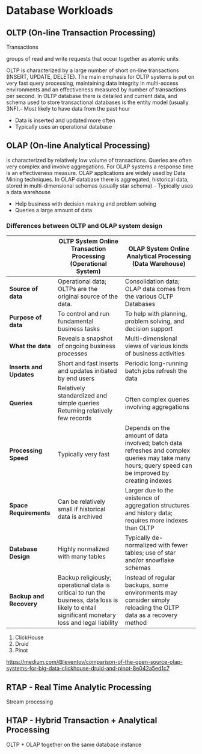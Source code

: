 # Database Workloads

## OLTP (On-line Transaction Processing)

Transactions

groups of read and write requests that occur together as atomic units

OLTP is characterized by a large number of short on-line transactions (INSERT, UPDATE, DELETE). The main emphasis for OLTP systems is put on very fast query processing, maintaining data integrity in multi-access environments and an effectiveness measured by number of transactions per second. In OLTP database there is detailed and current data, and schema used to store transactional databases is the entity model (usually 3NF).- Most likely to have data from the past hour

- Data is inserted and updated more often
- Typically uses an operational database

## OLAP (On-line Analytical Processing)

is characterized by relatively low volume of transactions. Queries are often very complex and involve aggregations. For OLAP systems a response time is an effectiveness measure. OLAP applications are widely used by Data Mining techniques. In OLAP database there is aggregated, historical data, stored in multi-dimensional schemas (usually star schema).- Typically uses a data warehouse

- Help business with decision making and problem solving
- Queries a large amount of data

### Differences between OLTP and OLAP system design

| | **OLTP System Online Transaction Processing (Operational System)** | **OLAP System Online Analytical Processing (Data Warehouse)** |
|---|---|---|
| **Source of data** | Operational data; OLTPs are the original source of the data. | Consolidation data; OLAP data comes from the various OLTP Databases |
| **Purpose of data** | To control and run fundamental business tasks | To help with planning, problem solving, and decision support |
| **What the data** | Reveals a snapshot of ongoing business processes | Multi-dimensional views of various kinds of business activities |
| **Inserts and Updates** | Short and fast inserts and updates initiated by end users | Periodic long-running batch jobs refresh the data |
| **Queries** | Relatively standardized and simple queries Returning relatively few records | Often complex queries involving aggregations |
| **Processing Speed** | Typically very fast | Depends on the amount of data involved; batch data refreshes and complex queries may take many hours; query speed can be improved by creating indexes |
| **Space Requirements** | Can be relatively small if historical data is archived | Larger due to the existence of aggregation structures and history data; requires more indexes than OLTP |
| **Database Design** | Highly normalized with many tables | Typically de-normalized with fewer tables; use of star and/or snowflake schemas |
| **Backup and Recovery** | Backup religiously; operational data is critical to run the business, data loss is likely to entail significant monetary loss and legal liability | Instead of regular backups, some environments may consider simply reloading the OLTP data as a recovery method |

1. ClickHouse
2. Druid
3. Pinot

https://medium.com/@leventov/comparison-of-the-open-source-olap-systems-for-big-data-clickhouse-druid-and-pinot-8e042a5ed1c7

## RTAP - Real Time Analytic Processing

Stream processing

## HTAP - Hybrid Transaction + Analytical Processing

OLTP + OLAP together on the same database instance
